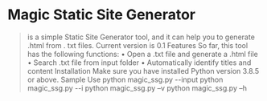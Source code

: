 # Magic Static Site Generator
>is a simple Static Site Generator tool, and it can help you to generate .html from . txt files. Current version is 0.1 
Features
So far, this tool has the following functions:
•	Open a .txt file and generate a .html file
•	Search .txt file from input folder
•	Automatically identify titles and content 
Installation
Make sure you have installed Python version 3.8.5 or above.
Sample Use
python magic_ssg.py --input <file name or folder name>
python magic_ssg.py --i <file name or folder name>
python magic_ssg.py –v
python magic_ssg.py –h

